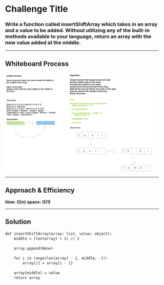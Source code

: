 # Challenge Title
### Write a function called insertShiftArray which takes in an array and a value to be added. Without utilizing any of the built-in methods available to your language, return an array with the new value added at the middle.

---

## Whiteboard Process

![whiteboard](cc2.png)

---
## Approach & Efficiency
**time: O(n) space: O(1)**

---
## Solution
``` 
def insertShiftArray(array: list, value: object):   
    middle = (len(array) + 1) // 2       
    
    array.append(None)                   
    
    for i in range(len(array) - 1, middle, -1):    
        array[i] = array[i - 1]

    array[middle] = value  
    return array

    
